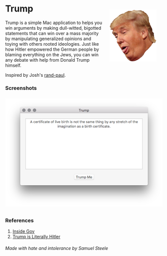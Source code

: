 # Trump <img align="right" width="30%" style="float:right; padding:20px;" src="trump.png">

Trump is a simple Mac application to helps you win arguments by making dull-witted, bigotted statements that can win over a mass 
majority by manipulating generalized opinions and toying with others rooted ideologies. Just like how Hitler empowered the German 
people by blaming everything on the Jews, you can win any debate with help from Donald Trump himself.

Inspired by Josh's [rand-paul](https://github.com/trommel/rand-paul).

### Screenshots
<img src="Screenshots/0.png" style="margin: 8px auto;">


### References
1. [Inside Gov](http://presidential-candidates.insidegov.com/stories/5187/23-ridiculously-offensive-donald-trump-quotes)
2. [Trump is Literally Hitler](http://trumpisliterallyhitler.com)


###### Made with hate and intolerance by Samuel Steele
